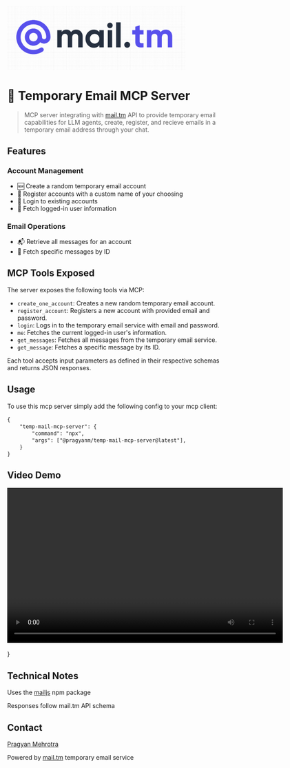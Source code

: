 <img src="assets/mailtm.png" alt="mail.tm logo" height="150"/>

# 📧 Temporary Email MCP Server

> MCP server integrating with [mail.tm](https://mail.tm) API to provide temporary email capabilities for LLM agents, create, register, and recieve emails in a temporary email address through your chat.

## Features

### Account Management

- 🆕 Create a random temporary email account
- 📝 Register accounts with a custom name of your choosing
- 🔑 Login to existing accounts
- 👤 Fetch logged-in user information

### Email Operations

- 📬 Retrieve all messages for an account
- 📩 Fetch specific messages by ID

## MCP Tools Exposed

The server exposes the following tools via MCP:

- `create_one_account`: Creates a new random temporary email account.
- `register_account`: Registers a new account with provided email and password.
- `login`: Logs in to the temporary email service with email and password.
- `me`: Fetches the current logged-in user's information.
- `get_messages`: Fetches all messages from the temporary email service.
- `get_message`: Fetches a specific message by its ID.

Each tool accepts input parameters as defined in their respective schemas and returns JSON responses.

## Usage

To use this mcp server simply add the following config to your mcp client:

```
{
    "temp-mail-mcp-server": {
        "command": "npx",
        "args": ["@pragyanm/temp-mail-mcp-server@latest"],
    }
}
```

## Video Demo

<video width="640" height="360" controls>
  <source src="tempmailmcprec.mp4" type="video/mp4">
  Your browser does not support the video tag.
</video>

}

## Technical Notes

Uses the [mailjs](https://www.npmjs.com/package/@cemalgnlts/mailjs) npm package

Responses follow mail.tm API schema

## Contact

[Pragyan Mehrotra](mailto:mehrotrapragyan@gmail.com)

Powered by [mail.tm](https://mail.tm) temporary email service
